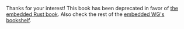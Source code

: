 Thanks for your interest! This book has been deprecated in favor of [the
embedded Rust book][book]. Also check the rest of the [embedded WG's][wg]
[bookshelf].

[book]: https://rust-embedded.github.io/bookshelf/book/index.html
[wg]: https://github.com/rust-embedded/wg
[bookshelf]: https://rust-embedded.github.io/bookshelf/

<!-- # Target specification -->

<!-- In this section, we explain why we compiled our crate with `--target -->
<!-- thumbv7m-none-eabi`. -->

<!-- Building a Rust program for a Cortex-M microcontroller involves cross compiling. -->
<!-- Cross compilation is the process of building a binary that will run on a -->
<!-- **target** device/system that's different from the **host** device/system where -->
<!-- the binary was produced. In our case, the target is the Cortex-M microcontroller -->
<!-- and the host is your laptop or your PC. -->

<!-- Out of the box, `rustc`, and therefore Cargo, can cross compile for a bunch of -->
<!-- different targets using the `--target` flag. -->

<!-- Here's the list of supported cross compilation targets as of November of 2016 -->
<!-- (this list will continue growing over time): -->

<!-- ``` -->
<!-- $ rustc -V -->
<!-- rustc 1.14.0-nightly (cae6ab1c4 2016-11-05) -->

<!-- $ rustc --print target-list -->
<!-- aarch64-linux-android           mips64el-unknown-linux-gnuabi64 -->
<!-- aarch64-unknown-fuchsia         mipsel-unknown-linux-gnu -->
<!-- aarch64-unknown-linux-gnu       mipsel-unknown-linux-musl -->
<!-- arm-linux-androideabi           mipsel-unknown-linux-uclibc -->
<!-- arm-unknown-linux-gnueabi       powerpc-unknown-linux-gnu -->
<!-- arm-unknown-linux-gnueabihf     powerpc64-unknown-linux-gnu -->
<!-- arm-unknown-linux-musleabi      powerpc64le-unknown-linux-gnu -->
<!-- arm-unknown-linux-musleabihf    s390x-unknown-linux-gnu -->
<!-- armv7-linux-androideabi         thumbv6m-none-eabi -->
<!-- armv7-unknown-linux-gnueabihf   thumbv7em-none-eabi -->
<!-- armv7-unknown-linux-musleabihf  thumbv7em-none-eabihf -->
<!-- asmjs-unknown-emscripten        thumbv7m-none-eabi -->
<!-- i586-pc-windows-msvc            wasm32-unknown-emscripten -->
<!-- i586-unknown-linux-gnu          x86_64-apple-darwin -->
<!-- i686-apple-darwin               x86_64-pc-windows-gnu -->
<!-- i686-linux-android              x86_64-pc-windows-msvc -->
<!-- i686-pc-windows-gnu             x86_64-rumprun-netbsd -->
<!-- i686-pc-windows-msvc            x86_64-sun-solaris -->
<!-- i686-unknown-dragonfly          x86_64-unknown-bitrig -->
<!-- i686-unknown-freebsd            x86_64-unknown-dragonfly -->
<!-- i686-unknown-haiku              x86_64-unknown-freebsd -->
<!-- i686-unknown-linux-gnu          x86_64-unknown-fuchsia -->
<!-- i686-unknown-linux-musl         x86_64-unknown-haiku -->
<!-- le32-unknown-nacl               x86_64-unknown-linux-gnu -->
<!-- mips-unknown-linux-gnu          x86_64-unknown-linux-musl -->
<!-- mips-unknown-linux-musl         x86_64-unknown-netbsd -->
<!-- mips-unknown-linux-uclibc       x86_64-unknown-openbsd -->
<!-- mips64-unknown-linux-gnuabi64 -->
<!-- ``` -->

<!-- Luckily for us, since nightly-2016-10-05, `rustc` supports Cortex-M -->
<!-- microcontrollers as cross compilation targets. Furthermore, there is not 1 but -->
<!-- actually 4 different targets. Which one to pick depends on which microcontroller -->
<!-- you are targeting: -->

<!-- - `thumbv6m-none-eabi`. For Cortex-M0, Cortex-M0+ and Cortex-M1 micros. -->

<!-- - `thumbv7m-none-eabi`. For the Cortex-M3 micro. -->

<!-- - `thumbv7em-none-eabi`. For the Cortex-M4 and Cortex-M7 micros that *don't* -->
<!--   have a FPU. -->

<!-- - `thumbv7em-none-eabihf`. For the Cortex-M4 and Cortex-M7 micros that *have* a -->
<!--   FPU. -->

<!-- In the case of the LM3S6965, we want to use the `thumbv7m-none-eabi` target -->
<!-- because that microcontroller has a Cortex-M3 processor in it. -->
